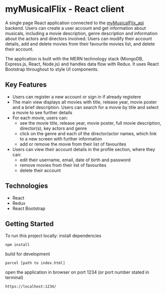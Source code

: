 # myMusicalFlix - React client

A single page React application connected to the [myMusicalFlix_api](https://github.com/hylee-vx/myMusicalFlix_api) backend. Users can create a user account and get information about musicals, including a movie description, genre description and information about the actors and directors involved. Users can modify their account details, add and delete movies from their favourite movies list, and delete their account.

The application is built with the MERN technology stack (MongoDB, Express.js, React, Node.js) and handles data flow with Redux. It uses React Bootstrap throughout to style UI components.

## Key Features
* Users can register a new account or sign in if already registere
* The main view displays all movies with title, release year, movie poster and a brief description. Users can search for a movie by title and select a movie to see further details
* For each movie, users can:
    * see the movie title, release year, movie poster, full movie description, director(s), key actors and genre
    * click on the genre and each of the director/actor names, which link to a new screen with further information 
    * add or remove the movie from their list of favourites
* Users can view their account details in the profile section, where they can:
    * edit their username, email, date of birth and password
    * remove movies from their list of favourites
    * delete their account

## Technologies
* React
* Redux
* React Bootstrap

## Getting Started
To run this project locally: 
install dependencies
```
npm install
```
build for development
```
parcel [path to index.html]
```
open the application in browser on port 1234 (or port number stated in terminal)
```
https://localhost:1234/
```
